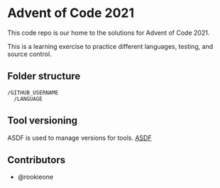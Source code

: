 # Advent of Code 2021

This code repo is our home to the solutions for Advent of Code 2021.

This is a learning exercise to practice different languages, testing, and source control.

## Folder structure

```
/GITHUB_USERNAME
  /LANGUAGE
```

## Tool versioning

ASDF is used to manage versions for tools. [ASDF](https://github.com/asdf-vm/asdf)

## Contributors

- @rookieone
